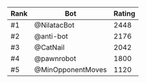 Rank|Bot|Rating
---|---|---
#1|@NilatacBot|2448
#2|@anti-bot|2176
#3|@CatNail|2042
#4|@pawnrobot|1800
#5|@MinOpponentMoves|1120
